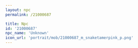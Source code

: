 ```yaml
---
layout: npc
permalink: /21000687

title: Npc
id: '21000687'
npc_name: 'Unknown'
icon_url: 'portrait/mob/21000687_m_snaketamerpink_p.png'
---
```

